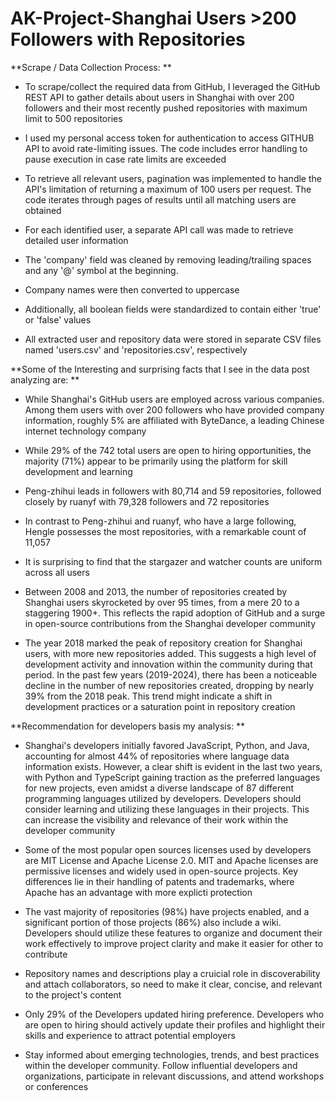 # AK-Project-Shanghai Users >200 Followers with Repositories

**Scrape / Data Collection Process:        **

-  To scrape/collect the required  data from GitHub, I leveraged the GitHub REST API to gather details about users in Shanghai with over 200 followers and their most recently pushed repositories with maximum limit to 500 repositories

-  I used my personal access token for authentication to access GITHUB API to avoid rate-limiting issues. The code includes error handling to pause execution in case rate limits are exceeded

-  To retrieve all relevant users, pagination was implemented to handle the API's limitation of returning a maximum of 100 users per request. The code iterates through pages of results until all matching users are obtained

-  For each identified user, a separate API call was made to retrieve detailed user information

-  The 'company' field was cleaned by removing leading/trailing spaces and any '@' symbol at the beginning.

-  Company names were then converted to uppercase

-  Additionally, all boolean fields were standardized to contain either 'true' or 'false' values

-  All extracted user and repository data were stored in separate CSV files named 'users.csv' and 'repositories.csv', respectively



**Some of the Interesting and surprising facts that I see in the data post analyzing are:     **   

-  While Shanghai's GitHub users are employed across various companies.  Among them users with over 200 followers who have provided company information, roughly 5% are affiliated with ByteDance, a leading Chinese internet technology company

-  While 29% of the 742 total users are open to hiring opportunities, the majority (71%) appear to be primarily using the platform for skill development and learning

-  Peng-zhihui leads in followers with 80,714 and 59 repositories, followed closely by ruanyf with 79,328 followers and 72 repositories

-  In contrast to Peng-zhihui and ruanyf, who have a large following, Hengle possesses the most repositories, with a remarkable count of 11,057

-  It is surprising to find that the stargazer and watcher counts are uniform across all users

-  Between 2008 and 2013, the number of repositories created by Shanghai users skyrocketed by over 95 times, from a mere 20 to a staggering 1900+. This reflects the rapid adoption of GitHub and a surge in open-source contributions from the Shanghai developer community

-  The year 2018 marked the peak of repository creation for Shanghai users, with more new repositories added. This suggests a high level of development activity and innovation within the community during that period.  In the past few years (2019-2024), there has been a noticeable decline in the number of new repositories created, dropping by nearly 39% from the 2018 peak. This trend might indicate a shift in development practices or a saturation point in repository creation



**Recommendation for developers basis my analysis:       **

-  Shanghai's developers initially favored JavaScript, Python, and Java, accounting for almost 44% of repositories where language data information exists. However, a clear shift is evident in the last two years, with Python and TypeScript gaining traction as the preferred languages for new projects, even amidst a diverse landscape of 87 different programming languages utilized by developers. Developers should consider learning and utilizing these languages in their projects. This can increase the visibility and relevance of their work within the developer community

-  Some of the most popular open sources licenses used by developers are MIT License and Apache License 2.0.  MIT and Apache licenses are permissive licenses and widely used in open-source projects. Key differences lie in their handling of patents and trademarks, where Apache has an advantage with more explicti protection

-  The vast majority of repositories (98%) have projects enabled, and a significant portion of those projects (86%) also include a wiki.  Developers should utilize these features to organize and document their work effectively to improve project clarity and make it easier for other to contribute

-  Repository names and descriptions play a cruicial role in discoverability and attach collaborators, so need to make it clear, concise, and relevant to the project's content

-  Only 29% of the Developers updated hiring preference.  Developers who are open to hiring should actively update their profiles and highlight their skills and experience to attract potential employers

-  Stay informed about emerging technologies, trends, and best practices within the developer community. Follow influential developers and organizations, participate in relevant discussions, and attend workshops or conferences
